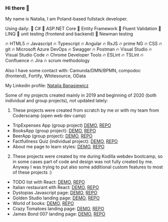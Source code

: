 ### Hi there 👋

My name is Natalia, I am Poland-based fullstack developer.

Using daily:
:gem: C# :gem: ASP.NET Core :gem: Entity Framework :gem: Fluent Validation :gem: LINQ :gem: unit testing (frontend and backend) :gem: Newman testing

:fire: HTML5 :fire: Javascript :fire: Typescript :fire: Angular :fire: RxJS :fire: prime NG :fire: CSS :fire: git :fire: Microsoft Azure DevOps :fire: Swagger :fire: Postman :fire: Visual Studio :fire: Visual Studio Code :fire: Chrome Developer Tools :fire: ESLint :fire: TSLint :fire: Confluence :fire: Jira :fire: scrum methodology

Also I have some contact with: Camunda/DMN/BPMN, compodoc (frontend), Fortify, Whitesource, OData

My Linkedin profile: [Natalia Banasiewicz](https://www.linkedin.com/in/nbanasiewicz/)

Some of my projects created mainly in 2019 and beginning of 2020 (both individual and group projects), not updated lately:

1. These projects were created from scratch by me or with my team from Coderscamp (open web dev camp)

  - TripExpenses App (group project) [DEMO](https://tripexpenses.herokuapp.com/), [REPO](https://github.com/natkalia/Trip-Expenses-App)
  - BooksApp (group project): [DEMO](https://bookstore-seven.herokuapp.com/), [REPO](https://github.com/natkalia/BookStore)
  - BeerApp (group project): [DEMO](https://natkalia.github.io/BeerAPI/), [REPO](https://github.com/natkalia/BeerAPI)
  - Factfullness Quiz (individual project): [DEMO](https://natkalia.github.io/factfulness-quiz-coderscamp), [REPO](https://github.com/natkalia/factfulness-quiz-coderscamp)
  - About me page to learn styles: [DEMO](https://natkalia.github.io/portfolio-coderscamp), [REPO](https://github.com/natkalia/portfolio-coderscamp)

2. These projects were created by me during Kodilla webdev bootcamp, so in some cases part of code and design was not fully created by me. Anyway I was trying to put also some additional custom features to most of these projects :)

  - TODO list with React: [DEMO](https://list-react-redux.herokuapp.com/), [REPO](https://github.com/natkalia/todolist-react-kodilla)
  - Italian restaurant eith React: [DEMO](https://italian-restaurant.herokuapp.com/), [REPO](https://github.com/natkalia/pizzeria-portal-kodilla-18.2)
  - Dystopias Javascript page: [DEMO](https://natkalia.github.io/dystopias-kodilla-6.2/), [REPO](https://github.com/natkalia/dystopias-kodilla-6.2)
  - Golden Studio landing page: [DEMO](https://natkalia.github.io/golden-kodilla-4.6/), [REPO](https://github.com/natkalia/golden-kodilla-4.6)
  - World of books: [DEMO](https://natkalia.github.io/bookstore-kodilla-3.4/), [REPO](https://github.com/natkalia/bookstore-kodilla-3.4)
  - Crazy Tomatoes landing page: [DEMO](https://natkalia.github.io/tomatoes-kodilla-2.8/), [REPO](https://github.com/natkalia/tomatoes-kodilla-2.8)
  - James Bond 007 landing page: [DEMO](https://natkalia.github.io/bond-kodilla-1.3/), [REPO](https://github.com/natkalia/bond-kodilla-1.3)
